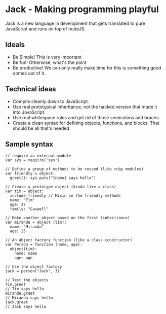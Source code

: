# Jack - Making programming playful

Jack is a new language in development that gets translated to pure JavaScript and runs on top of nodeJS.

## Ideals

 - Be Simple! This is very important
 - Be fun! Otherwise, what's the point
 - Be productive! We can only really make time for this is something good comes out of it.

## Technical ideas

 - Compile cleanly down to JavaScript.
 - Use real prototypical inheritance, not the hacked version that made it into JavaScript.
 - Use real whitespace rules and get rid of those semicolons and braces.
 - Create a clean syntax for defining objects, functions, and blocks.  That should be all that's needed

## Sample syntax

    // require an external module
    var sys = require('sys')

    // Define a group of methods to be reused (like ruby modules)
    var friendly = object:
      greet(): sys.puts("{name} says hello")

    // Create a prototype object (kinda like a class)
    var tim = object:
      include friendly // Mixin in the friendly methods
      name: "Tim"
      age: 27
      family: "Caswell" 

    // Make another object based on the first (inheritance)
    var miranda = object (tim):
      name: "Miranda"
      age: 25

    // An object factory function (like a class constructor)
    var Person = function (name, age):
      object(tim):
        name: name
        age: age

    // Use the object factory  
    jack = person("Jack", 3)

    // Test the objects
    tim.greet
    // Tim says hello
    miranda.greet
    // Miranda says hello
    jack.greet
    // Jack says hello

